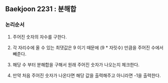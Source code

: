 ## Baekjoon 2231 : 분해합

### 논리순서

1. 주어진 숫자의 자수를 구한다.

2. 각 자리수에 올 수 있는 최댓값은 9 이기 때문에 (9 * 자릿수) 만큼을 주어진 수에서 빼준다.

3. 해당 수 부터 분해합을 구해서 원래 주어진 숫자가 나오는지 체크한다.

4. 만약 처음 주어진 숫자가 나온다면 해당 값을 출력해주고 아니라면 -1을 출력한다. 
